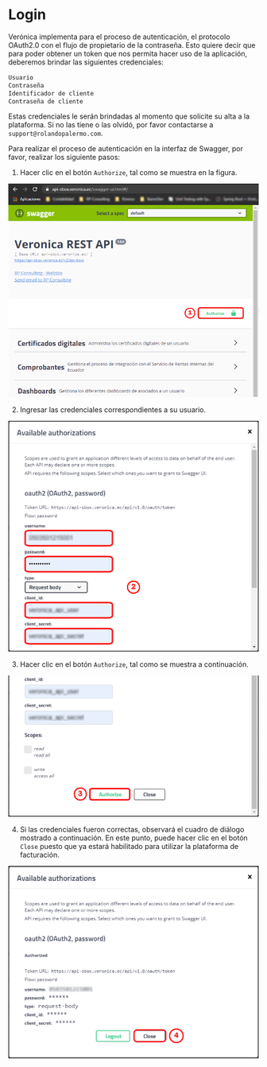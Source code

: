 # Login
Verónica implementa para el proceso de autenticación, el protocolo OAuth2.0 con el flujo de propietario de la contraseña. Esto quiere decir que para poder obtener un token que nos permita hacer uso de la aplicación, deberemos brindar las siguientes credenciales:
```
Usuario
Contraseña
Identificador de cliente
Contraseña de cliente
```
Estas credenciales le serán brindadas al momento que solicite su alta a la plataforma. Si no las tiene o las olvidó, por favor contactarse a `support@rolandopalermo.com`.

Para realizar el proceso de autenticación en la interfaz de Swagger, por favor, realizar los siguiente pasos:

1. Hacer clic en el botón `Authorize`, tal como se muestra en la figura.

<img src="https://raw.githubusercontent.com/rp-consulting/veronica-api-doc/main/static/veronica-login-1.jpg" width="600">

2. Ingresar las credenciales correspondientes a su usuario.

<img src="https://raw.githubusercontent.com/rp-consulting/veronica-api-doc/main/static/veronica-login-2.jpg" width="600">

3. Hacer clic en el botón `Authorize`, tal como se muestra a continuación.

<img src="https://raw.githubusercontent.com/rp-consulting/veronica-api-doc/main/static/veronica-login-3.jpg" width="600">

4. Si las credenciales fueron correctas, observará el cuadro de diálogo mostrado a continuación. En este punto, puede hacer clic en el botón `Close` puesto que ya estará habilitado para utilizar la plataforma de facturación.

<img src="https://raw.githubusercontent.com/rp-consulting/veronica-api-doc/main/static/veronica-login-4.jpg" width="600">